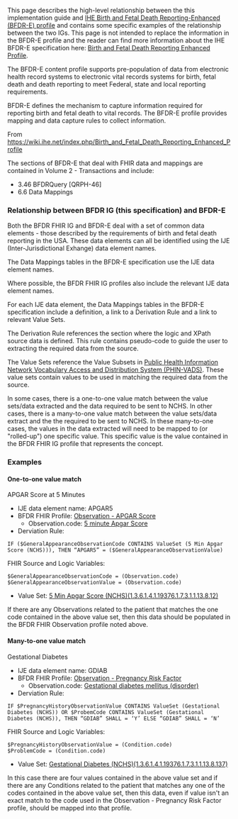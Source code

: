 This page describes the high-level relationship between the this implementation guide and [IHE Birth and Fetal Death Reporting-Enhanced (BFDR-E) profile](
https://www.ihe.net/uploadedFiles/Documents/QRPH/IHE_QRPH_Suppl_BFDR-E.pdf
) and contains some specific examples of the relationship between the two IGs. This page is not intended to replace the information in the BFDR-E profile and the reader can find more information about the IHE BFDR-E specification here: [Birth and Fetal Death Reporting Enhanced Profile](https://wiki.ihe.net/index.php/Birth_and_Fetal_Death_Reporting_Enhanced_Profile).

The BFDR-E content profile supports pre-population of data from electronic health record systems to electronic vital records systems for birth, fetal death and death reporting to meet Federal, state and local reporting requirements. 

BFDR-E defines the mechanism to capture information required for reporting birth and fetal death to vital records. The BFDR-E profile provides mapping and data capture rules to collect information.

From <https://wiki.ihe.net/index.php/Birth_and_Fetal_Death_Reporting_Enhanced_Profile>

The sections of BFDR-E that deal with FHIR data and mappings are contained in Volume 2 - Transactions and include:
* 3.46 BFDRQuery [QRPH-46]
* 6.6 Data Mappings

### Relationship between BFDR IG (this specification) and BFDR-E

Both the BFDR FHIR IG and BFDR-E deal with a set of common data elements - those described by the requirements of birth and fetal death reporting in the USA. These data elements can all be identified using the IJE (Inter-Jurisdictional Exhange) data element names.

The Data Mappings tables in the BFDR-E specification use the IJE data element names.

Where possible, the BFDR FHIR IG profiles also include the relevant IJE data element names.

For each IJE data element, the Data Mappings tables in the BFDR-E specification include a definition, a link to a Derivation Rule and a link to relevant Value Sets. 

The Derivation Rule references the section where the logic and XPath source data is defined. This rule contains pseudo-code to guide the user to extracting the required data from the source.

The Value Sets reference the Value Subsets in [Public Health Information Network Vocabulary Access and Distribution System (PHIN-VADS)](https://phinvads.cdc.gov/vads). These value sets contain values to be used in matching the required data from the source.

In some cases, there is a one-to-one value match between the value sets/data extracted and the data required to be sent to NCHS. In other cases, there is a many-to-one value match between the value sets/data extract and the the required to be sent to NCHS. In these many-to-one cases, the values in the data extracted will need to be mapped to (or "rolled-up") one specific value. This specific value is the value contained in the BFDR FHIR IG profile that represents the concept.

### Examples

#### One-to-one value match

APGAR Score at 5 Minutes

* IJE data element name: APGAR5
* BFDR FHIR Profile: [Observation - APGAR Score](http://hl7.org/fhir/us/vr-common-library/StructureDefinition/Observation-apgar-score)
    * Observation.code: [5 minute Apgar Score](https://loinc.org/9274-2/)
* Derviation Rule: 
```
IF ($GeneralAppearanceObservationCode CONTAINS ValueSet (5 Min Apgar Score (NCHS))), THEN “APGAR5” = ($GeneralAppearanceObservationValue)
```
FHIR Source and Logic Variables:
```
$GeneralAppearanceObservationCode = (Observation.code)
$GeneralAppearanceObservationValue = (Observation.code)
```
* Value Set: [5 Min Apgar Score (NCHS)(1.3.6.1.4.1.19376.1.7.3.1.1.13.8.12)](https://phinvads.cdc.gov/vads/ViewValueSet.action?oid=1.3.6.1.4.1.19376.1.7.3.1.1.13.8.12)

If there are any Observations related to the patient that matches the one code contained in the above value set, then this data should be populated in the BFDR FHIR Observation profile noted above.


#### Many-to-one value match

Gestational Diabetes

* IJE data element name: GDIAB
* BFDR FHIR Profile: [Observation - Pregnancy Risk Factor](http://hl7.org/fhir/us/vr-common-library/StructureDefinition/Observation-pregnancy-risk-factor)
    * Observation.code: [Gestational diabetes mellitus (disorder)](https://browser.ihtsdotools.org/?perspective=full&conceptId1=11687002&edition=MAIN/SNOMEDCT-US/2021-03-01&release=&languages=en)
* Derviation Rule: 
```
IF $PregnancyHistoryObservationValue CONTAINS ValueSet (Gestational Diabetes (NCHS)) OR $ProbemCode CONTAINS ValueSet (Gestational Diabetes (NCHS)), THEN “GDIAB” SHALL = ‘Y’ ELSE “GDIAB” SHALL = ‘N’
```
FHIR Source and Logic Variables:
```
$PregnancyHistoryObservationValue = (Condition.code)
$ProblemCode = (Condition.code)
```
* Value Set: [Gestational Diabetes (NCHS)(1.3.6.1.4.1.19376.1.7.3.1.1.13.8.137)](https://phinvads.cdc.gov/vads/ViewValueSet.action?oid=1.3.6.1.4.1.19376.1.7.3.1.1.13.8.137)

In this case there are four values contained in the above value set and if there are any Conditions related to the patient that matches any one of the codes contained in the above value set, then this data, even if value isn't an exact match to the code used in the Observation - Pregnancy Risk Factor profile, should be mapped into that profile.